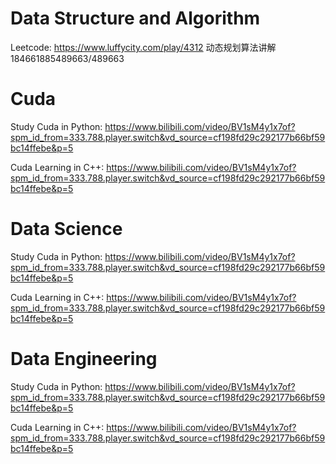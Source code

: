 # Data Structure and Algorithm
Leetcode:
https://www.luffycity.com/play/4312 动态规划算法讲解
184661885489663/489663

# Cuda

Study Cuda in Python:
https://www.bilibili.com/video/BV1sM4y1x7of?spm_id_from=333.788.player.switch&vd_source=cf198fd29c292177b66bf59bc14ffebe&p=5

Cuda Learning in C++:
https://www.bilibili.com/video/BV1sM4y1x7of?spm_id_from=333.788.player.switch&vd_source=cf198fd29c292177b66bf59bc14ffebe&p=5

# Data Science

Study Cuda in Python:
https://www.bilibili.com/video/BV1sM4y1x7of?spm_id_from=333.788.player.switch&vd_source=cf198fd29c292177b66bf59bc14ffebe&p=5

Cuda Learning in C++:
https://www.bilibili.com/video/BV1sM4y1x7of?spm_id_from=333.788.player.switch&vd_source=cf198fd29c292177b66bf59bc14ffebe&p=5


# Data Engineering

Study Cuda in Python:
https://www.bilibili.com/video/BV1sM4y1x7of?spm_id_from=333.788.player.switch&vd_source=cf198fd29c292177b66bf59bc14ffebe&p=5

Cuda Learning in C++:
https://www.bilibili.com/video/BV1sM4y1x7of?spm_id_from=333.788.player.switch&vd_source=cf198fd29c292177b66bf59bc14ffebe&p=5

